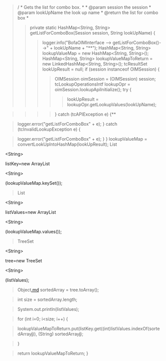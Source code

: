 > /
    * Gets the list for combo box.
    * 
    * @param session the session
    * @param lookUpName the look up name
    * @return the list for combo box
    * 
> > private static HashMap<String, String> getListForComboBox(Session session, String lookUpName) {
> > > logger.info("BofaOIMInterface  --> getListForComboBox()-->" + lookUpName + "**");
> > > HashMap<String, String> lookupValueMap = new HashMap<String, String>();
> > > HashMap<String, String> lookupValueMapToReturn = new LinkedHashMap<String, String>();
> > > tcResultSet lookUpResult = null;
> > > if (session instanceof OIMSession) {
> > > > OIMSession oimSession = (OIMSession) session;
> > > > tcLookupOperationsIntf lookupOpr = oimSession.lookupApiInitialize();
> > > > try {
> > > > > lookUpResult = lookupOpr.getLookupValues(lookUpName);

> > > > } catch (tcAPIException e) {**


> logger.error("getListForComboBox" + e);
> } catch (tcInvalidLookupException e) {

> logger.error("getListForComboBox" + e);
> }
> }
> lookupValueMap = convertLookUpIntoHashMap(lookUpResult);
> List

&lt;String&gt;

 listKey=new ArrayList

&lt;String&gt;

(lookupValueMap.keySet());
> List

&lt;String&gt;

 listValues=new ArrayList

&lt;String&gt;

(lookupValueMap.values());
> TreeSet

&lt;String&gt;

 tree=new TreeSet

&lt;String&gt;

(listValues);
> Object[.md](.md) sortedArray = tree.toArray();

> int size = sortedArray.length;


> System.out.println(listValues);

> for (int i=0; i<size; i++)
> {



> lookupValueMapToReturn.put(listKey.get((int)listValues.indexOf(sortedArray[i](i.md))), (String) sortedArray[i](i.md));

> }

> return lookupValueMapToReturn;
> }